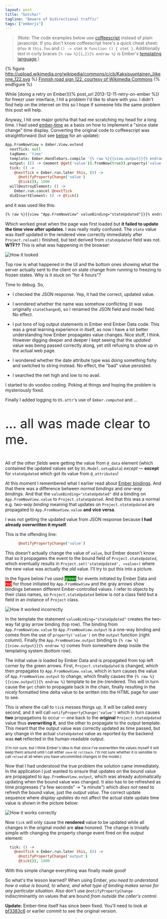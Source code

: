 ```yaml
---
layout: post
title: "Gotcha!"
tagline: "Beware of bidirectional traffic"
tags: ["emberjs"]
---
```


> (Note: The code examples below use
  [coffeescript](http://coffeescript.org/) instead of plain
  javascript. If you don't know coffeescript here's a quick cheat
  sheet: `@foo` ≅ `this.foo` and `() -> stmt` ≅ `function () { stmt
  }`. Additionally text in curly braces `{% raw %}{{…}}{% endraw %}` is Ember's
  [templating
  language](http://emberjs.com/guides/templates/handlebars-basics/).)

{% figure http://upload.wikimedia.org/wikipedia/commons/c/cb/Kaksisuuntainen_liikenne_122.svg %}
<a href="http://upload.wikimedia.org/wikipedia/commons/c/cb/Kaksisuuntainen_liikenne_122.svg">Finnish road sign 122, courtesy of Wikimedia Commons</a>
{% endfigure %}

While [doing a retry on Ember]({% post_url 2013-12-11-retry-on-ember %}) for freezr user interface, I hit a
problem I'd like to share with you. I didn't find help on the internet
on this so I hope if someone hits the same problem this post will
help.

Anyway, I hit one major gotcha that had me scratching my head for a
long time. I had used
[ember-time](https://github.com/jgwhite/ember-time) as a basis on how
to implement a "since state change" time display. Converting the
original code to coffeescript was straightforward (but see
[below](#update) for an update):

```coffee
App.FromNowView = Ember.View.extend
  nextTick: null
  tagName: 'time'
  template: Ember.Handlebars.compile '{% raw %}{{view.output}}{% endraw %}'
  output: (() -> (moment @get('value')).fromNow(true)).property('value')
  tick: () ->
    @nextTick = Ember.run.later this, (() ->
      @notifyPropertyChange('value')
      @tick()), 1000
  willDestroyElement: () ->
    Ember.run.cancel @nextTick
  didInsertElement: () -> @tick()
```

and it was used like this:

```html
{% raw %}{{view "App.FromNowView" valueBinding="stateUpdated"}}{% endraw %}
```

Which worked great when the page was first loaded but **it failed to
update the time view after updates**. I was really really
confused. The `state` value was itself updated in the rendered view
correctly immediately after `Project.reload()` finished, but text
derived from `stateUpdated` field was not. **WTF??** This is what was
happening in the browser:

![How it looked]({{site.url}}/assets/posts/ember-binding-problem-problem-visual.png)

Top row is what happened in the UI and the bottom ones showing what
the server actually sent to the client on state change from running to
freezing to frozen states. Why is it stuck on "for 4 hours"?

Time to debug. So,

* I checked the JSON response. Yep, it had the correct, updated value.

* I wondered whether the name was somehow conflicting (it was
  originally `stateChanged`), so I renamed the JSON field and model
  field. No effect.

* I put tons of log output statements in Ember end Ember Data
  code. This was a great learning experience in itself, as now I have
  a lot better understanding how Ember propagates value changes. Nice
  stuff, I think. However digging deeper and deeper I kept seeing that
  the *updated* value was being passed correctly along, yet still
  refusing to show up in the actual web page.

* I wondered whether the date attribute type was doing something fishy
  and switched to string instead. No effect, the "bad" value
  persisted.

* I searched the net high and low to no avail.

I started to do voodoo coding. Poking at things and hoping the problem
is mysteriously fixed.

Finally I added logging to `DS.attr`'s use of `Ember.computed` and …

<div style="font-size: 300%; margin: 1em 0;">… all was made clear to me.</div>

 All of the *other fields* were getting the value
from `@_data` element (which contained the updated values set by
`DS.Model.setupData`) *except* — **except** for `stateUpdated` which
got its value from `@_attributes`!

At this moment I remembered what I earlier read about [Ember
bindings](http://emberjs.com/api/classes/Ember.Binding.html). And that
there was a difference between *normal bindings* and *one-way
bindings*. And that the `valueBinding="stateUpdated"` did a binding on
`App.FromNowView.value` to `Project.stateUpdated`. And that this was a
normal e.g. *two-way binding* meaning that updates on
`Project.stateUpdated` are propagated to `App.FromNowView.value` **and
vice versa**.

I was not getting the updated value from JSON response because **I had
already overwritten it myself**.

This is the offending line:

```coffee
      @notifyPropertyChange('value')
```

This doesn't actually change the value of `value`, but Ember doesn't
know that so it propagates the event to the bound field of
`Project.stateUpdated`, which eventually results in
`Project.set('stateUpdated', «value»)` where the new value was
actually the old value. I'll try to put this into a picture.

In the figure below I've used <span style="color: white; background:
green;">green</span> for events initiated by Ember Data and <span
style="color: white; background: red;">red</span> for those initiated
by `App.FromNowView` and the gray arrows show bindings between
different Ember-controlled values. I refer to objects by their class
names, so `Project.stateUpdated` below is *not* a class field but a
field in an instance of `Project` class.

![How it worked incorrectly]({{site.url}}/assets/posts/ember-binding-problem-explanation-1.svg)

In the template the statement `valueBinding="stateUpdated"` creates
the two-way fat gray arrow binding (top row). The binding from
`App.FromNowView.value` to `App.FromNowView.output` is a one-way
binding and comes from the use of `property('value')` on the `output`
function (right column). Finally the `App.FromNowView.output` binding
to `{% raw %}{{view.output}}{% endraw %}` comes from somewhere deep
inside the templating system (bottom row).

The initial value is loaded by Ember Data and is propagated from top
left corner by the green arrows. First, `Project.stateUpdated` is
changed, which then propagates to `App.FromNowView.value`, which in
turn causes the value of `App.FromNowView.output` to change, which
finally causes the `{% raw %}{{view.output}}{% endraw %}` template to
be (re-)rendered. This will in turn cause the `get` chain to propagate
back in the chain, finally resulting in the nicely formatted time
delta value to be written into the HTML page for user to see.

This is where the call to `tick` messes things up. It will be called
every second, and it will call `notifyPropertyChange('value')` which
in turn causes **two** propagations to occur — one back to the
**original** `Project.stateUpdated` value thus **overwriting it**, and
the other to propagate to the output template. This meant that the
output value was correctly updated as time passed, but any change in
the actual `stateUpdated` value as reported by the backend was **not**
reflected in the human-readable output.

<small>(I'm not sure, but I think Ember's idea is that since I've
overwritten the values myself it will keep them around until I call
either `save` or `rollback`. I'm not sure whether it is sensible to
call `reload` at all when you have uncommited changes in the
model.)</small>

Now that I had understood the true problem the solution came
immediately. In the application I just wanted to ensure that updates
on the bound value are propagated to `App.FromNowView.output`, which
was already automatically updating when the bound value was
changed. It also has to be refreshed as time progresses ("a few
seconds" → "a minute") which *does not* need to refresh the bound
value, just the *output value*. The correct update sequence where
*display updates* do not affect the actual state update time value is
shown in the picture below:

![How it works correctly]({{site.url}}/assets/posts/ember-binding-problem-explanation-2.svg)

Now `tick` will only cause the **rendered** value to be updated while
all changes in the original model are **also** honored. The change is
trivially simple with changing the property change event fired on the
*output* element:

```coffee
  tick: () ->
    @nextTick = Ember.run.later this, (() ->
      @notifyPropertyChange('output')
      @tick()), 1000
```

With this simple change everything was finally made good!

So what's the lesson learned? When using Ember, *you need to
understand how a value is bound, to where, and what type of binding
makes sense for any particular situation*. Also don't use
`@notifyPropertyChange` indiscriminantly on values that are bound
*from outside the caller's control*.

<a name="update"></a>**Update:** Ember-time itself has since been fixed.  You'll need to
look at
[bf3383c6](https://github.com/jgwhite/ember-time/tree/bf3383c691bd7f60aafb96ddd7926be3196f1dfd)
or earlier commit to see the original version.
